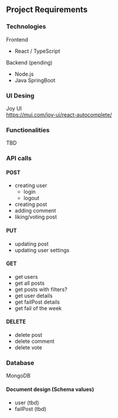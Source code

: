 ## Project Requirements

### Technologies

Frontend
- React / TypeScript

Backend (pending)
- Node.js
- Java SpringBoot 


### UI Desing

Joy UI \
https://mui.com/joy-ui/react-autocomplete/

### Functionalities
TBD

### API calls
#### POST
- creating user
    - login
    - logout
- creating post
- adding comment
- liking/voting post



#### PUT
- updating post
- updating user settings

#### GET
- get users
- get all posts
- get posts with filters?
- get user details
- get failPost details
- get fail of the week

#### DELETE
- delete post
- delete comment
- delete vote

### Database

MongoDB

#### Document design (Schema values)
- user (tbd)
- failPost (tbd)


